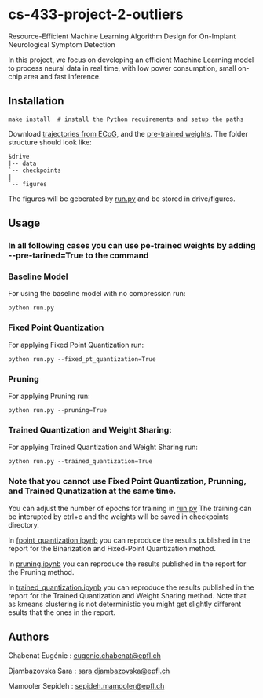 # cs-433-project-2-outliers
Resource-Efficient Machine Learning Algorithm Design for On-Implant Neurological Symptom Detection
 
In this project, we focus on developing an efficient Machine Learning model to process neural data in real time, with low power consumption, small on-chip area and fast inference.




## Installation
```shell
make install  # install the Python requirements and setup the paths
```
Download [trajectories from ECoG](https://drive.google.com/drive/folders/1DZC1ubNQzW-WndqRS7ZwRBGDofP2fSM3?usp=sharing), and the [pre-trained weights](https://drive.google.com/drive/folders/1-3C1Bt_H1_m98DUsWuLcTJG8oWbvETU4?usp=sharing). The folder structure should look like:
```
$drive
|-- data
`-- checkpoints
|   
`-- figures
```

The figures will be geberated by [run.py]() and be stored in drive/figures.

## Usage

### In all following cases you can use pe-trained weights by adding --pre-tarined=True to the command

### Baseline Model
For using the baseline model with no compression run:
```shell
python run.py
```
### Fixed Point Quantization
For applying Fixed Point Quantization run:
```shell
python run.py --fixed_pt_quantization=True
```
### Pruning
For applying Pruning run:
```shell
python run.py --pruning=True
```
### Trained Quantization and Weight Sharing:
For applying Trained Quantization and Weight Sharing run:
```shell
python run.py --trained_quantization=True
```


### Note that you cannot use Fixed Point Quantization, Prunning, and Trained Qunatization at the same time.



You can adjust the number of epochs for training in [run.py]() The training can be interupted by ctrl+c and the weights will be saved in checkpoints directory.

In [fpoint_quantization.ipynb](https://colab.research.google.com/drive/1rGravPxwVioYO1rXuB-WGNABkLzPQfhW#scrollTo=HfEi1YN_1BSf) you can reproduce the results published in the report for the Binarization and Fixed-Point Quantization method. 

In [pruning.ipynb]() you can reproduce the results published in the report for the Pruning method. 

In [trained_quantization.ipynb]() you can reproduce the results published in the report for the Trained Quantization and Weight Sharing method. Note that as kmeans clustering is not deterministic you might get slightly different esults that the ones in the report.


## Authors

Chabenat Eugénie : eugenie.chabenat@epfl.ch

Djambazovska Sara : sara.djambazovska@epfl.ch

Mamooler Sepideh : sepideh.mamooler@epfl.ch

